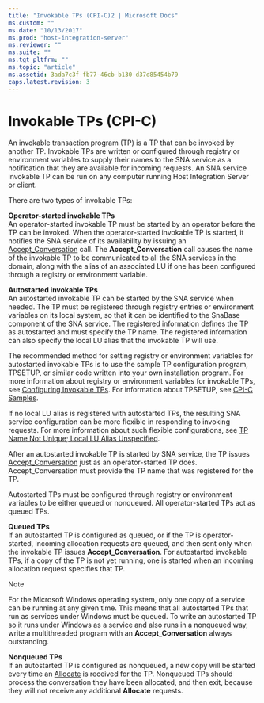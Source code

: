 ```yaml
---
title: "Invokable TPs (CPI-C)2 | Microsoft Docs"
ms.custom: ""
ms.date: "10/13/2017"
ms.prod: "host-integration-server"
ms.reviewer: ""
ms.suite: ""
ms.tgt_pltfrm: ""
ms.topic: "article"
ms.assetid: 3ada7c3f-fb77-46cb-b130-d37d85454b79
caps.latest.revision: 3
---
```

# Invokable TPs (CPI-C)
An invokable transaction program (TP) is a TP that can be invoked by another TP. Invokable TPs are written or configured through registry or environment variables to supply their names to the SNA service as a notification that they are available for incoming requests. An SNA service invokable TP can be run on any computer running Host Integration Server or client.  
  
 There are two types of invokable TPs:  
  
 **Operator-started invokable TPs**  
 An operator-started invokable TP must be started by an operator before the TP can be invoked. When the operator-started invokable TP is started, it notifies the SNA service of its availability by issuing an [Accept_Conversation](../Topic/Accept_Conversation%20\(CPI-C\)1.md) call. The **Accept_Conversation** call causes the name of the invokable TP to be communicated to all the SNA services in the domain, along with the alias of an associated LU if one has been configured through a registry or environment variable.  
  
 **Autostarted invokable TPs**  
 An autostarted invokable TP can be started by the SNA service when needed. The TP must be registered through registry entries or environment variables on its local system, so that it can be identified to the SnaBase component of the SNA service. The registered information defines the TP as autostarted and must specify the TP name. The registered information can also specify the local LU alias that the invokable TP will use.  
  
 The recommended method for setting registry or environment variables for autostarted invokable TPs is to use the sample TP configuration program, TPSETUP, or similar code written into your own installation program. For more information about registry or environment variables for invokable TPs, see [Configuring Invokable TPs](../core/configuring-invokable-tps-cpi-c.md). For information about TPSETUP, see [CPI-C Samples](../Topic/CPI-C%20Samples.md).  
  
 If no local LU alias is registered with autostarted TPs, the resulting SNA service configuration can be more flexible in responding to invoking requests. For more information about such flexible configurations, see [TP Name Not Unique; Local LU Alias Unspecified](../core/tp-name-not-unique;-local-lu-alias-unspecified-cpi-c.md).  
  
 After an autostarted invokable TP is started by SNA service, the TP issues [Accept_Conversation](../Topic/Accept_Conversation%20\(CPI-C\)1.md) just as an operator-started TP does. Accept_Conversation must provide the TP name that was registered for the TP.  
  
 Autostarted TPs must be configured through registry or environment variables to be either queued or nonqueued. All operator-started TPs act as queued TPs.  
  
 **Queued TPs**  
 If an autostarted TP is configured as queued, or if the TP is operator-started, incoming allocation requests are queued, and then sent only when the invokable TP issues **Accept_Conversation**. For autostarted invokable TPs, if a copy of the TP is not yet running, one is started when an incoming allocation request specifies that TP.  
  
> [!NOTE]
>  For the Microsoft Windows operating system, only one copy of a service can be running at any given time. This means that all autostarted TPs that run as services under Windows must be queued. To write an autostarted TP so it runs under Windows as a service and also runs in a nonqueued way, write a multithreaded program with an **Accept_Conversation** always outstanding.  
  
 **Nonqueued TPs**  
 If an autostarted TP is configured as nonqueued, a new copy will be started every time an [Allocate](../Topic/Allocate%20\(CPI-C\)1.md) is received for the TP. Nonqueued TPs should process the conversation they have been allocated, and then exit, because they will not receive any additional **Allocate** requests.